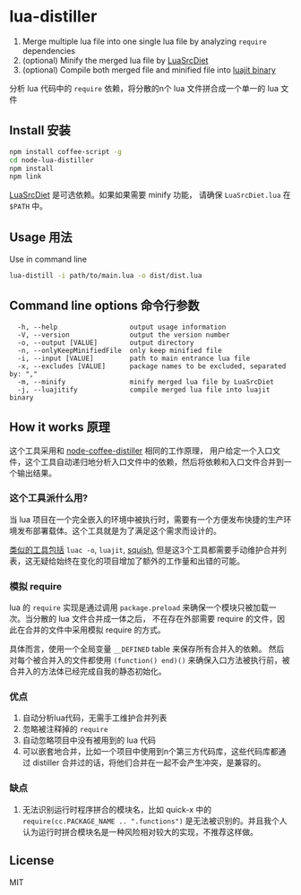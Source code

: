 # lua-distiller

 1. Merge multiple lua file into one single lua file by analyzing `require` dependencies
 2. (optional) Minify the merged lua file by [LuaSrcDiet](https://github.com/LuaDist/luasrcdiet)
 3. (optional) Compile both merged file and minified file into [luajit binary](http://luajit.org/)

分析 lua 代码中的 `require` 依赖，将分散的n个 lua 文件拼合成一个单一的 lua 文件

## Install 安装

```bash
npm install coffee-script -g
cd node-lua-distiller
npm install
npm link
```

[LuaSrcDiet][] 是可选依赖。如果如果需要 minify 功能，
请确保 `LuaSrcDiet.lua` 在 `$PATH` 中。

[LuaSrcDiet]: https://github.com/LuaDist/luasrcdiet/tree/486129fa1ef1539071d14a366d686f3892c3d43f

## Usage 用法

Use in command line

```bash
lua-distill -i path/to/main.lua -o dist/dist.lua
```

## Command line options 命令行参数

```
  -h, --help                  output usage information
  -V, --version               output the version number
  -o, --output [VALUE]        output directory
  -n, --onlyKeepMinifiedFile  only keep minified file
  -i, --input [VALUE]         path to main entrance lua file
  -x, --excludes [VALUE]      package names to be excluded, separated by: ","
  -m, --minify                minify merged lua file by LuaSrcDiet
  -j, --luajitify             compile merged lua file into luajit binary
```

## How it works 原理

这个工具采用和 [node-coffee-distiller](https://github.com/yi/node-coffee-distiller) 相同的工作原理，
用户给定一个入口文件，这个工具自动递归地分析入口文件中的依赖，然后将依赖和入口文件合并到一个输出结果。

### 这个工具派什么用?

当 lua 项目在一个完全嵌入的环境中被执行时，需要有一个方便发布快捷的生产环境发布部署载体。这个工具就是为了满足这个需求而设计的。

[类似的工具包括](http://stackoverflow.com/questions/9580366/keeping-everything-in-a-single-lua-bytecode-chunk) `luac -o`, `luajit`, [squish](http://matthewwild.co.uk/projects/squish/home), 但是这3个工具都需要手动维护合并列表，这无疑给始终在变化的项目增加了额外的工作量和出错的可能。

### 模拟 require

lua 的 `require` 实现是通过调用 `package.preload` 来确保一个模块只被加载一次。当分散的 lua 文件合并成一体之后，
不在存在外部需要 require 的文件，因此在合并的文件中采用模拟 require 的方式。

具体而言，使用一个全局变量 `__DEFINED` table 来保存所有合并入的依赖。
然后对每个被合并入的文件都使用 `(function() end)()` 来确保入口方法被执行前，被合并入的方法体已经完成自我的静态初始化。

### 优点
 1. 自动分析lua代码，无需手工维护合并列表
 2. 忽略被注释掉的 `require`
 3. 自动忽略项目中没有被用到的 lua 代码
 4. 可以嵌套地合并，比如一个项目中使用到n个第三方代码库，这些代码库都通过 distiller 合并过的话，将他们合并在一起不会产生冲突，是兼容的。

### 缺点
 1. 无法识别运行时程序拼合的模块名，比如 quick-x 中的 `require(cc.PACKAGE_NAME .. ".functions")` 是无法被识别的。并且我个人认为运行时拼合模块名是一种风险相对较大的实现，不推荐这样做。

## License

MIT

